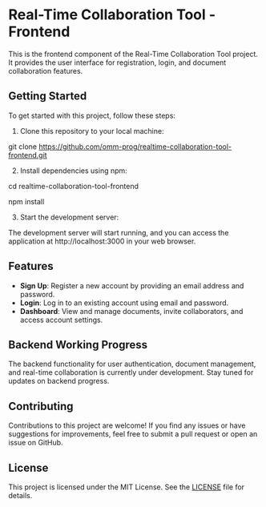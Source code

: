 # Real-Time Collaboration Tool - Frontend

This is the frontend component of the Real-Time Collaboration Tool project. It provides the user interface for registration, login, and document collaboration features.

## Getting Started

To get started with this project, follow these steps:

1. Clone this repository to your local machine:

git clone https://github.com/omm-prog/realtime-collaboration-tool-frontend.git

2. Install dependencies using npm:
   
cd realtime-collaboration-tool-frontend

npm install

3. Start the development server:


The development server will start running, and you can access the application at http://localhost:3000 in your web browser.

## Features

- **Sign Up**: Register a new account by providing an email address and password.
- **Login**: Log in to an existing account using email and password.
- **Dashboard**: View and manage documents, invite collaborators, and access account settings.

## Backend Working Progress

The backend functionality for user authentication, document management, and real-time collaboration is currently under development. Stay tuned for updates on backend progress.

## Contributing

Contributions to this project are welcome! If you find any issues or have suggestions for improvements, feel free to submit a pull request or open an issue on GitHub.

## License

This project is licensed under the MIT License. See the [LICENSE](LICENSE) file for details.
